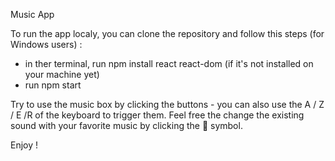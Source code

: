 Music App 

To run the app localy, you can clone the repository and follow this steps (for Windows users) :

- in ther terminal, run npm install react react-dom (if it's not installed on your machine yet)
- run npm start 

Try to use the music box by clicking the buttons - you can also use the A / Z / E /R of the keyboard to trigger them.
Feel free the change the existing sound with your favorite music by clicking the 🎵 symbol.

Enjoy !
